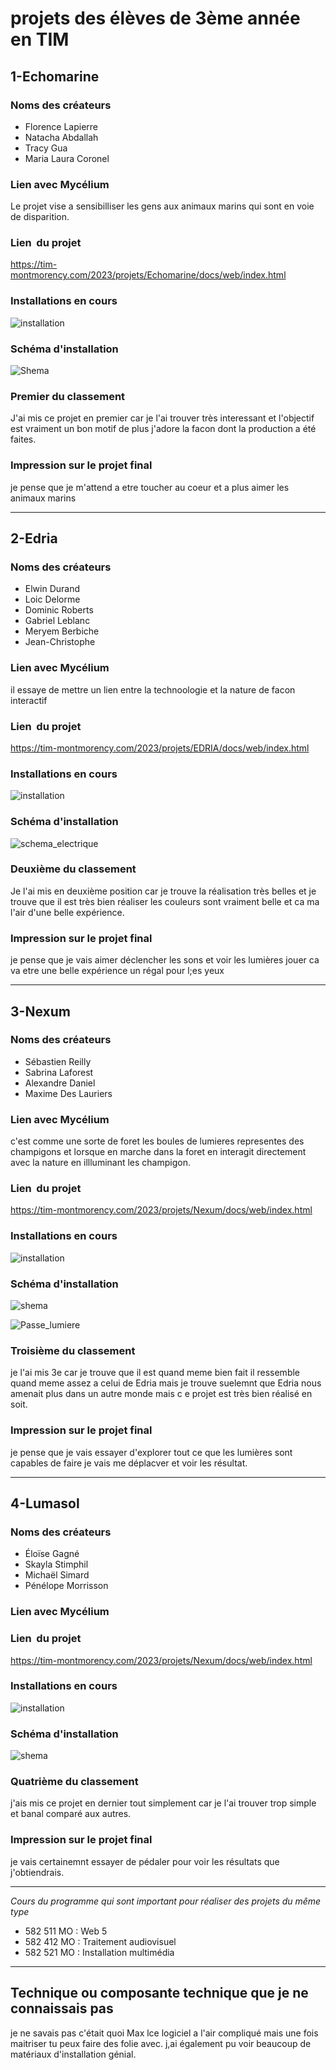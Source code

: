 # projets des élèves de 3ème année en TIM #

## 1-Echomarine ##
### Noms des créateurs ###

- Florence Lapierre
- Natacha Abdallah
- Tracy Gua
- Maria Laura Coronel

### Lien avec Mycélium ###
Le projet vise a sensibilliser les gens aux animaux marins qui sont en voie de disparition.
### Lien  du projet ###

https://tim-montmorency.com/2023/projets/Echomarine/docs/web/index.html

### Installations en cours ###

![installation](https://user-images.githubusercontent.com/112128368/236109393-59580d49-7f09-49af-a5f0-743917ee6797.jpg)

### Schéma d'installation ###

![Shema](https://user-images.githubusercontent.com/112128368/236109595-555ef370-879e-40d6-a6a2-9120a5e0549b.png)


### Premier du classement ###

J'ai mis ce projet en premier car je l'ai trouver très interessant et l'objectif est vraiment un bon motif de plus j'adore la facon dont la production a été faites.

### Impression sur le projet final ###

je pense que je m'attend a etre toucher au coeur et a plus aimer les animaux marins

--------------------------------------------------------------------------------------------------------------------------------------------------------------------
## 2-Edria ##
### Noms des créateurs ###

- Elwin Durand
- Loic Delorme
- Dominic Roberts
- Gabriel Leblanc
- Meryem Berbiche
- Jean-Christophe

### Lien avec Mycélium ###
il essaye de mettre un lien entre la technoologie et la nature de facon interactif

### Lien  du projet ###

https://tim-montmorency.com/2023/projets/EDRIA/docs/web/index.html

### Installations en cours ###

![installation](https://user-images.githubusercontent.com/112128368/236111147-96806da8-4bfc-43a6-b7a0-baa4cc92ead6.jpg)

### Schéma d'installation ###

![schema_electrique](https://user-images.githubusercontent.com/112128368/236110908-dc26bf99-320a-43c6-a743-823503ea8ce3.png)


### Deuxième du classement ###

Je l'ai mis en deuxième position car je trouve la réalisation très belles et je trouve que il est très bien réaliser les couleurs sont vraiment belle 
et ca ma l'air d'une belle expérience.

### Impression sur le projet final ###
je pense que je vais aimer déclencher les sons et voir les lumières jouer ca va etre une belle expérience un régal pour l;es yeux

--------------------------------------------------------------------------------------------------------------------------------------------------------------------

## 3-Nexum ##

### Noms des créateurs ###
- Sébastien Reilly
- Sabrina Laforest
- Alexandre Daniel
- Maxime Des Lauriers

### Lien avec Mycélium ###

c'est comme une sorte de foret les boules de lumieres representes des champigons et lorsque en marche dans
la foret en interagit directement avec la nature en illluminant les champigon.

### Lien  du projet ###

https://tim-montmorency.com/2023/projets/Nexum/docs/web/index.html

### Installations en cours ###

![installation](https://user-images.githubusercontent.com/112128368/236112588-6c90af00-9a68-445c-a724-987fce3ac4b6.jpg)

### Schéma d'installation ###

![shema](https://user-images.githubusercontent.com/112128368/236111933-8f8278a7-dac9-4022-9330-c88334e270d4.png)

![Passe_lumiere](https://user-images.githubusercontent.com/112128368/236111919-4d3385ba-7605-41ee-a5d3-b3f0cccc42ff.png)

### Troisième du classement ###
je l'ai mis 3e car je trouve que il est quand meme bien fait il ressemble quand meme assez a celui de Edria mais je trouve suelemnt que Edria nous amenait plus dans un autre monde mais c e projet est très bien réalisé en soit.

### Impression sur le projet final ###
je pense que je vais essayer d'explorer tout ce que les lumières sont capables de faire je vais me déplacver et voir les résultat.

----------------------------------------------------------------------------------------------------------------------------------------

## 4-Lumasol ##

### Noms des créateurs ###

- Éloïse Gagné
- Skayla Stimphil
- Michaël Simard
- Pénélope Morrisson

### Lien avec Mycélium ###


### Lien  du projet ###
https://tim-montmorency.com/2023/projets/Nexum/docs/web/index.html

### Installations en cours ###

![installation](https://user-images.githubusercontent.com/112128368/236113406-47e9cc31-a1f9-4b18-8a80-464e095c1e6d.jpg)

### Schéma d'installation ###

![shema](https://user-images.githubusercontent.com/112128368/236113675-008d1620-9480-4c2d-866e-6fef7de2279c.png)

### Quatrième du classement ###

j'ais mis ce projet en dernier tout simplement car je l'ai trouver trop simple et banal comparé aux autres.

### Impression sur le projet final ###

je vais certainemnt essayer de pédaler pour voir les résultats que j'obtiendrais.

--------------------------------------------------------------------------------------------------------------------------------------------------------------------
*Cours du programme qui sont important pour réaliser des projets du même type*
- 582 511 MO : Web 5
- 582 412 MO : Traitement audiovisuel
- 582 521 MO : Installation multimédia
----------------------------------------------------------------------------------------------------------------------------------------
Technique ou composante technique que je ne connaissais pas
----------------------------------------------------------------------------------------------------------------------------------------
je ne savais pas c'était quoi Max lce logiciel a l'air compliqué mais une fois maitriser tu peux faire des folie avec.
j,ai également pu voir beaucoup de matériaux d'installation génial.
